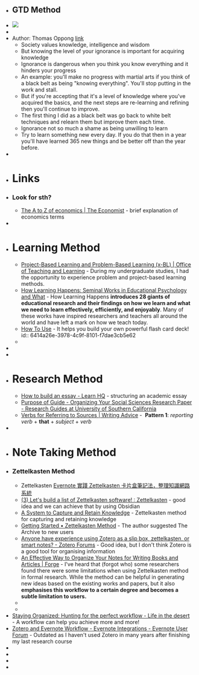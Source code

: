 - ## GTD Method
- ![](https://miro.medium.com/v2/resize:fit:1400/1*8AZkXUwQPMCPwCwQAeXeTQ.png)
-
- Author: Thomas Oppong [link](https://medium.com/personal-growth/seeking-wisdom-lessons-on-becoming-an-outstanding-thinker-e9668079a939)
	- Society values knowledge, intelligence and wisdom
	- But knowing the level of your ignorance is important for acquiring knowledge
	- Ignorance is dangerous when you think you know everything and it hinders your progress
	- An example: you'll make no progress with martial arts if you think of a black belt as being "knowing everything". You'll stop putting in the work and stall.
	- But if you're accepting that it's a level of knowledge where you've acquired the basics, and the next steps are re-learning and refining then you'll continue to improve.
	- The first thing I did as a black belt was go back to white belt techniques and relearn them but improve them each time.
	- Ignorance not so much a shame as being unwilling to learn
	- Try to learn something new every day. If you do that then in a year you'll have learned 365 new things and be better off than the year before.
-
- # Links
- ### Look for sth?
	- [The A to Z of economics | The Economist](https://www.economist.com/economics-a-to-z) - brief explanation of economics terms
-
- # Learning Method
	- [Project-Based Learning and Problem-Based Learning (x-BL) | Office of Teaching and Learning](https://www.uvu.edu/otl/resources/group_work/pbl.html#:~:text=Project%2Dbased%20learning%20(PBL),mastery%20of%20the%20course%20content.) - During my undergraduate studies, I had the opportunity to experience problem and project-based learning methods.
	- [How Learning Happens: Seminal Works in Educational Psychology and What](https://www.routledge.com/How-Learning-Happens-Seminal-Works-in-Educational-Psychology-and-What-They/Kirschner-Hendrick/p/book/9780367184575?source=igodigital) - How Learning Happens **introduces 28 giants of educational research and their findings on how we learn and what we need to learn effectively, efficiently, and enjoyably**. Many of these works have inspired researchers and teachers all around the world and have left a mark on how we teach today.
	- [How To Use](https://neuracache.com/howto) - It helps you build your own powerful flash card deck!
	  id:: 6414a26e-3978-4c9f-8101-f7dae3cb5e62
	-
-
-
- # Research Method
	- [How to build an essay - Learn HQ](https://www.monash.edu/learnhq/excel-at-writing/how-to-write.../essay/how-to-build-an-essay) - structuring an academic essay
	- [Purpose of Guide - Organizing Your Social Sciences Research Paper - Research Guides at University of Southern California](https://libguides.usc.edu/writingguide)
	- [Verbs for Referring to Sources | Writing Advice](https://advice.writing.utoronto.ca/english-language/referring-to-sources/) -  **Pattern 1**: *reporting verb* + **that** + *subject* + *verb*
-
- # Note Taking Method
- ### Zettelkasten Method
	- Zettelkasten [Evernote 實踐 Zettelkasten 卡片盒筆記法，整理知識網路系統](https://www.playpcesor.com/2020/06/evernote-zettelkasten.html)
	- [(3) Let's build a list of Zettelkasten software! : Zettelkasten](https://www.reddit.com/r/Zettelkasten/comments/flygc4/lets_build_a_list_of_zettelkasten_software/) - good idea and we can achieve that by using Obsidian
	- [A System to Capture and Retain Knowledge](https://x-team.com/blog/a-system-to-capture-and-retain-knowledge/) - Zettelkasten method for capturing and retaining knowledge
	- [Getting Started • Zettelkasten Method](https://zettelkasten.de/posts/overview/) - The author suggested The Archive to new users
	- [Anyone have experience using Zotero as a slip box, zettelkasten, or smart notes? - Zotero Forums](https://forums.zotero.org/discussion/81735/anyone-have-experience-using-zotero-as-a-slip-box-zettelkasten-or-smart-notes) - Good idea, but I don't think Zotero is a good tool for organising information
	- [An Effective Way to Organize Your Notes for Writing Books and Articles | Forge](https://forge.medium.com/the-key-to-my-creativity-is-this-weird-note-taking-system-e6704c21f61d) - I've heard that (forgot who) some researchers found there were some limitations when using Zettelkasten method in formal research. While the method can be helpful in generating new ideas based on the existing works and papers, but it also **emphasises this workflow to a certain degree and becomes a subtle limitation to users.**
	-
	-
- [Staying Organized: Hunting for the perfect workflow - Life in the desert](https://cdint.weebly.com/chris/staying-organized) - A workflow can help you achieve more and more!
- [Zotero and Evernote Workflow - Evernote Integrations - Evernote User Forum](https://discussion.evernote.com/forums/topic/89625-zotero-and-evernote-workflow/?tab=comments#comment-383779) - Outdated as I haven't used Zotero in many years after finishing my last research course
-
-
-
-